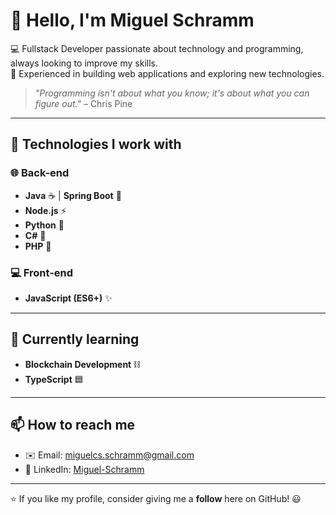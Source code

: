 # 👋 Hello, I'm Miguel Schramm

💻 Fullstack Developer passionate about technology and programming, always looking to improve my skills.  
🚀 Experienced in building web applications and exploring new technologies.  

> *"Programming isn't about what you know; it's about what you can figure out."* – Chris Pine  

---

## 🚀 Technologies I work with

### 🌐 Back-end
- **Java** ☕ | **Spring Boot** 🌱  
- **Node.js** ⚡  
- **Python** 🐍  
- **C#** 💠  
- **PHP** 🐘  

### 💻 Front-end
- **JavaScript (ES6+)** ✨  

---

## 🌱 Currently learning
- **Blockchain Development** ⛓️  
- **TypeScript** 🟦  

---

## 📫 How to reach me
- ✉️ Email: miguelcs.schramm@gmail.com  
- 💼 LinkedIn: [Miguel-Schramm](https://www.linkedin.com/in/miguelschramm/)  

---

⭐ If you like my profile, consider giving me a **follow** here on GitHub! 😃
